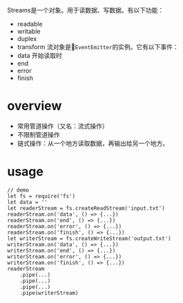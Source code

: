Streams是一个对象。用于读数据、写数据。有以下功能：
- readable
- writable
- duplex
- transform
流对象是`EventEmitter`的实例。它有以下事件：
- data 开始读取时
- end
- error
- finish

# overview
- 常用管道操作（又名：流式操作）
- 不限制管道操作
- 链式操作：从一个地方读取数据，再输出给另一个地方。

# usage

```
// demo
let fs = require('fs')
let data = ''
let readerStream = fs.createReadStream('input.txt')
readerStream.on('data', () => {...})
readerStream.on('end', () => {...})
readerStream.on('error', () => {...})
readerStream.on('finish', () => {...})
let writerStream = fs.createWriteStream('output.txt')
writerStream.on('data', () => {...})
writerStream.on('end', () => {...})
writerStream.on('error', () => {...})
writerStream.on('finish', () => {...})
readerStream
    .pipe(...)
    .pipe(...)
    .pipe(...)
    .pipe(writerStream)
```